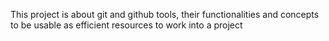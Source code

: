 This project is about git and github tools, their functionalities and concepts to be usable as efficient resources to work into a project